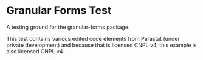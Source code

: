 # Granular Forms Test

A testing ground for the granular-forms package.

This test contains various edited code elements from Parastat (under private development) and because that is licensed CNPL v4, this example is also licensed CNPL v4.

